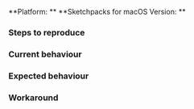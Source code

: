 <!--
Thank you for reporting an issue.

Please fill in as much of the template below as you're able.

Platform: output of `uname -a | pbcopy` (UNIX), or version and 32 or 64-bit (Windows)
Step to reproduce :  please provide clear steps to reproduce the bug
Current behaviour: how the software behaves currently
Expected behaviour : how the software should behave
Workaround: workaround the issue if there is any (this will help users having the same issue)
-->

**Platform: **
**Sketchpacks for macOS Version: **

### Steps to reproduce

### Current behaviour

### Expected behaviour

### Workaround

<!-- If you have extra details, enter them below. -->
